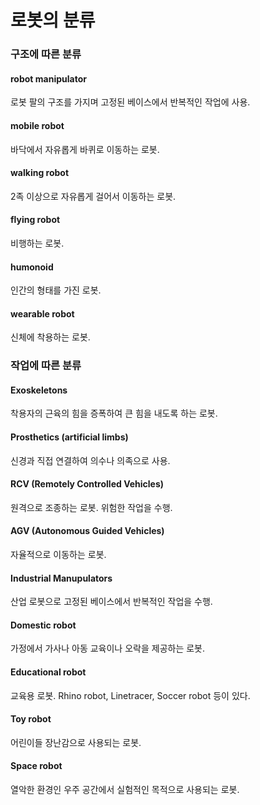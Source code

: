 # 로봇의 분류

### 구조에 따른 분류

#### robot manipulator

로봇 팔의 구조를 가지며 고정된 베이스에서 반복적인 작업에 사용.

#### mobile robot

바닥에서 자유롭게 바퀴로 이동하는 로봇.

#### walking robot

2족  이상으로 자유롭게 걸어서  이동하는 로봇.

#### flying robot

비행하는 로봇.

#### humonoid

인간의 형태를 가진 로봇.

#### wearable robot

신체에 착용하는 로봇.

### 작업에 따른 분류

#### Exoskeletons

착용자의 근육의 힘을 증폭하여 큰 힘을  내도록 하는 로봇.

#### Prosthetics (artificial limbs)

신경과 직접 연결하여 의수나 의족으로 사용.

#### RCV (Remotely Controlled Vehicles)

원격으로 조종하는 로봇. 위험한 작업을 수행.

#### AGV (Autonomous Guided Vehicles)

자율적으로 이동하는 로봇.

#### Industrial Manupulators

산업 로봇으로 고정된 베이스에서 반복적인 작업을 수행.

#### Domestic robot

가정에서 가사나 아동 교육이나 오락을 제공하는 로봇.

#### Educational robot

교육용 로봇. Rhino robot, Linetracer, Soccer robot 등이 있다.

####  Toy robot

어린이들 장난감으로 사용되는 로봇.

#### Space robot

열악한 환경인 우주 공간에서 실험적인 목적으로 사용되는 로봇.



